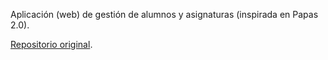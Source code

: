 Aplicación (web) de gestión de alumnos y asignaturas (inspirada en Papas 2.0).

[Repositorio original](https://github.com/OverlordKato/ProyectoAD).
